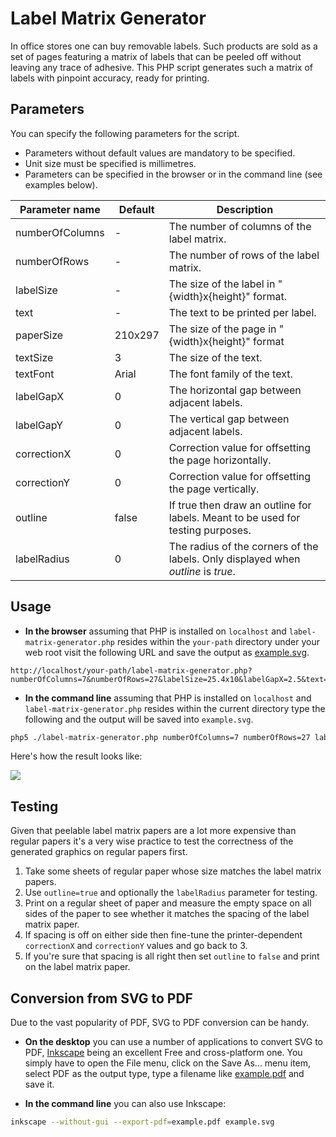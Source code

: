 Label Matrix Generator
======================

In office stores one can buy removable labels.  Such products are sold as a set of pages featuring a matrix of labels that can be peeled off without leaving any trace of adhesive.  This PHP script generates such a matrix of labels with pinpoint accuracy, ready for printing.

Parameters
----------

You can specify the following parameters for the script.
* Parameters without default values are mandatory to be specified.
* Unit size must be specified is millimetres.
* Parameters can be specified in the browser or in the command line (see examples below).

| Parameter name | Default | Description |
| ---------- | ------- | ----------- |
| numberOfColumns | - | The number of columns of the label matrix. |
| numberOfRows | - | The number of rows of the label matrix. |
| labelSize | - | The size of the label in "{width}x{height}" format. |
| text | - | The text to be printed per label. |
| paperSize | 210x297 | The size of the page in "{width}x{height}" format |
| textSize | 3 | The size of the text. |
| textFont | Arial | The font family of the text. |
| labelGapX | 0 | The horizontal gap between adjacent labels. |
| labelGapY | 0 | The vertical gap between adjacent labels. |
| correctionX | 0 | Correction value for offsetting the page horizontally. |
| correctionY | 0 | Correction value for offsetting the page vertically. |
| outline | false | If true then draw an outline for labels.  Meant to be used for testing purposes. |
| labelRadius | 0 | The radius of the corners of the labels.  Only displayed when _outline_ is _true_. |

Usage
-----

* __In the browser__ assuming that PHP is installed on `localhost` and `label-matrix-generator.php` resides within the `your-path` directory under your web root visit the following URL and save the output as [example.svg](/mondalaci/label-matrix-generator/raw/master/example.svg).

```
http://localhost/your-path/label-matrix-generator.php?numberOfColumns=7&numberOfRows=27&labelSize=25.4x10&labelGapX=2.5&text=I'm+a+label&outline=true&labelRadius=2
```

* __In the command line__ assuming that PHP is installed on `localhost` and `label-matrix-generator.php` resides within the current directory type the following and the output will be saved into `example.svg`.

```bash
php5 ./label-matrix-generator.php numberOfColumns=7 numberOfRows=27 labelSize=25.4x10 labelGapX=2.5 "text=I'm a label" outline=true labelRadius=2 | tee example.svg
```

Here's how the result looks like:

![](/mondalaci/label-matrix-generator/raw/master/example.png)

Testing
-------

Given that peelable label matrix papers are a lot more expensive than regular papers it's a very wise practice to test the correctness of the generated graphics on regular papers first.

1. Take some sheets of regular paper whose size matches the label matrix papers.
2. Use `outline=true` and optionally the `labelRadius` parameter for testing.
3. Print on a regular sheet of paper and measure the empty space on all sides of the paper to see whether it matches the spacing of the label matrix paper.
4. If spacing is off on either side then fine-tune the printer-dependent `correctionX` and `correctionY` values and go back to 3.
5. If you're sure that spacing is all right then set `outline` to `false` and print on the label matrix paper.

Conversion from SVG to PDF
--------------------------

Due to the vast popularity of PDF, SVG to PDF conversion can be handy.

* __On the desktop__ you can use a number of applications to convert SVG to PDF, [Inkscape](http://inkscape.org/) being an excellent Free and cross-platform one.  You simply have to open the File menu, click on the Save As... menu item, select PDF as the output type, type a filename like [example.pdf](/mondalaci/label-matrix-generator/raw/master/example.pdf) and save it.

* __In the command line__ you can also use Inkscape:

```bash
inkscape --without-gui --export-pdf=example.pdf example.svg
```
